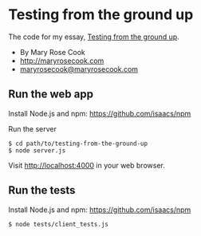 # Testing from the ground up

The code for my essay, [Testing from the ground up](http://maryrosecook.com/blog/post/testing-from-the-ground-up).

* By Mary Rose Cook
* http://maryrosecook.com
* maryrosecook@maryrosecook.com

## Run the web app

Install Node.js and npm: https://github.com/isaacs/npm

Run the server

    $ cd path/to/testing-from-the-ground-up
    $ node server.js

Visit [http://localhost:4000](http://localhost:4000) in your web browser.

## Run the tests

Install Node.js and npm: https://github.com/isaacs/npm

    $ node tests/client_tests.js
